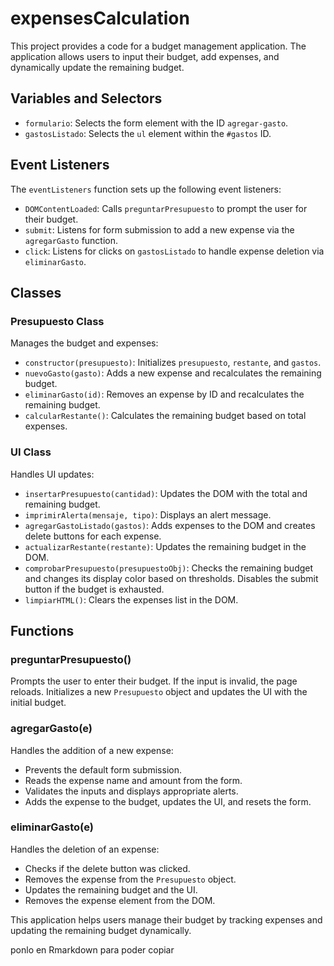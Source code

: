 # expensesCalculation

This project provides a code for a budget management application. The application allows users to input their budget, add expenses, and dynamically update the remaining budget.

## Variables and Selectors

- `formulario`: Selects the form element with the ID `agregar-gasto`.
- `gastosListado`: Selects the `ul` element within the `#gastos` ID.

## Event Listeners

The `eventListeners` function sets up the following event listeners:

- `DOMContentLoaded`: Calls `preguntarPresupuesto` to prompt the user for their budget.
- `submit`: Listens for form submission to add a new expense via the `agregarGasto` function.
- `click`: Listens for clicks on `gastosListado` to handle expense deletion via `eliminarGasto`.

## Classes

### Presupuesto Class

Manages the budget and expenses:

- `constructor(presupuesto)`: Initializes `presupuesto`, `restante`, and `gastos`.
- `nuevoGasto(gasto)`: Adds a new expense and recalculates the remaining budget.
- `eliminarGasto(id)`: Removes an expense by ID and recalculates the remaining budget.
- `calcularRestante()`: Calculates the remaining budget based on total expenses.

### UI Class

Handles UI updates:

- `insertarPresupuesto(cantidad)`: Updates the DOM with the total and remaining budget.
- `imprimirAlerta(mensaje, tipo)`: Displays an alert message.
- `agregarGastoListado(gastos)`: Adds expenses to the DOM and creates delete buttons for each expense.
- `actualizarRestante(restante)`: Updates the remaining budget in the DOM.
- `comprobarPresupuesto(presupuestoObj)`: Checks the remaining budget and changes its display color based on thresholds. Disables the submit button if the budget is exhausted.
- `limpiarHTML()`: Clears the expenses list in the DOM.

## Functions

### preguntarPresupuesto()

Prompts the user to enter their budget. If the input is invalid, the page reloads. Initializes a new `Presupuesto` object and updates the UI with the initial budget.

### agregarGasto(e)

Handles the addition of a new expense:

- Prevents the default form submission.
- Reads the expense name and amount from the form.
- Validates the inputs and displays appropriate alerts.
- Adds the expense to the budget, updates the UI, and resets the form.

### eliminarGasto(e)

Handles the deletion of an expense:

- Checks if the delete button was clicked.
- Removes the expense from the `Presupuesto` object.
- Updates the remaining budget and the UI.
- Removes the expense element from the DOM.

This application helps users manage their budget by tracking expenses and updating the remaining budget dynamically.

ponlo en Rmarkdown para poder copiar

